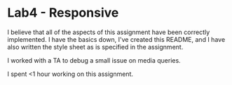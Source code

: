 # Lab4 - Responsive

I believe that all of the aspects of this assignment have
been correctly implemented. I have the basics down, I've
created this README, and I have also written the style
sheet as is specified in the assignment.

I worked with a TA to debug a small issue on media queries.

I spent <1 hour working on this assignment.
